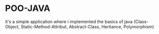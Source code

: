 # POO-JAVA
it's a simple application where i implemented the basics of java (Class-Object, Static-Method-Attribut, Abstract-Class, Heritance, Polymorphism)
